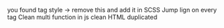 you found tag style -> remove this and add it in SCSS
Jump lign on every tag 
Clean multi function in js 
clean HTML duplicated
